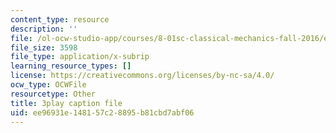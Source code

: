 ```yaml
---
content_type: resource
description: ''
file: /ol-ocw-studio-app/courses/8-01sc-classical-mechanics-fall-2016/ee96931e148157c28895b81cbd7abf06_2oK7Eb0YZ9U.vtt
file_size: 3598
file_type: application/x-subrip
learning_resource_types: []
license: https://creativecommons.org/licenses/by-nc-sa/4.0/
ocw_type: OCWFile
resourcetype: Other
title: 3play caption file
uid: ee96931e-1481-57c2-8895-b81cbd7abf06
---
```

